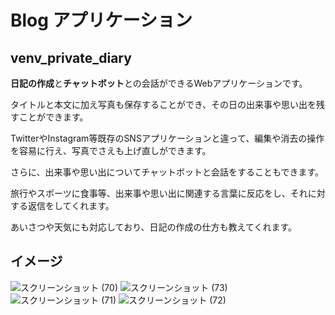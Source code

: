 # Blog アプリケーション
## venv_private_diary
**日記の作成**と**チャットボット**との会話ができるWebアプリケーションです。

タイトルと本文に加え写真も保存することができ、その日の出来事や思い出を残すことができます。

TwitterやInstagram等既存のSNSアプリケーションと違って、編集や消去の操作を容易に行え、写真でさえも上げ直しができます。

さらに、出来事や思い出についてチャットボットと会話をすることもできます。

旅行やスポーツに食事等、出来事や思い出に関連する言葉に反応をし、それに対する返信をしてくれます。

あいさつや天気にも対応しており、日記の作成の仕方も教えてくれます。

## イメージ

![スクリーンショット (70)](https://user-images.githubusercontent.com/114715258/227707336-7dfefb15-db70-4882-8532-4c0f19f777b0.png)
![スクリーンショット (73)](https://user-images.githubusercontent.com/114715258/227707357-32165eb6-7ff8-4eff-b849-ecb9f50699da.png)
![スクリーンショット (71)](https://user-images.githubusercontent.com/114715258/227707339-5b1629b1-cce6-46cc-a111-a7f1af88a665.png)
![スクリーンショット (72)](https://user-images.githubusercontent.com/114715258/227707347-07c19bb7-2d7a-40a8-8c6c-1fe56a02bbab.png)
